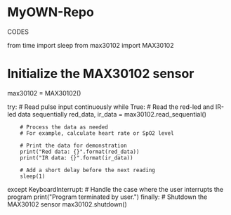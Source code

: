 # MyOWN-Repo
CODES


from time import sleep
from max30102 import MAX30102

# Initialize the MAX30102 sensor
max30102 = MAX30102()

try:
    # Read pulse input continuously
    while True:
        # Read the red-led and IR-led data sequentially
        red_data, ir_data = max30102.read_sequential()

        # Process the data as needed
        # For example, calculate heart rate or SpO2 level
        
        # Print the data for demonstration
        print("Red data: {}".format(red_data))
        print("IR data: {}".format(ir_data))

        # Add a short delay before the next reading
        sleep(1)

except KeyboardInterrupt:
    # Handle the case where the user interrupts the program
    print("Program terminated by user.")
finally:
    # Shutdown the MAX30102 sensor
    max30102.shutdown()
